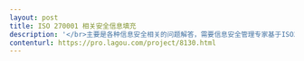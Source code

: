 ```yaml
---                
layout: post       
title: ISO 270001 相关安全信息填充           
description: '</br>主要是各种信息安全相关的问题解答，需要信息安全管理专家基于ISO270001 体系填充相关信息安全问题。</br></br>有意向需约聊</br>'     
contenturl: https://pro.lagou.com/project/8130.html      
---                 
```


